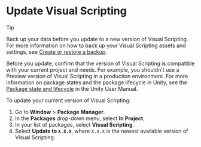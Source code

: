 # Update Visual Scripting

> [!TIP]
> Back up your data before you update to a new version of Visual Scripting. For more information on how to back up your Visual Scripting assets and settings, see [Create or restore a backup](vs-create-restore-backups.md).

Before you update, confirm that the version of Visual Scripting is compatible with your current project and needs. For example, you shouldn't use a Preview version of Visual Scripting in a production environment. For more information on package states and the package lifecycle in Unity, see the [Package state and lifecycle](https://docs.unity3d.com/Manual/upm-lifecycle.html) in the Unity User Manual.

To update your current version of Visual Scripting:

1. Go to **Window** &gt; **Package Manager**. 
2. In the **Packages** drop-down menu, select **In Project**.
3. In your list of packages, select **Visual Scripting**. 
4. Select **Update to `X.X.X`**, where `X.X.X` is the newest available version of Visual Scripting. 


